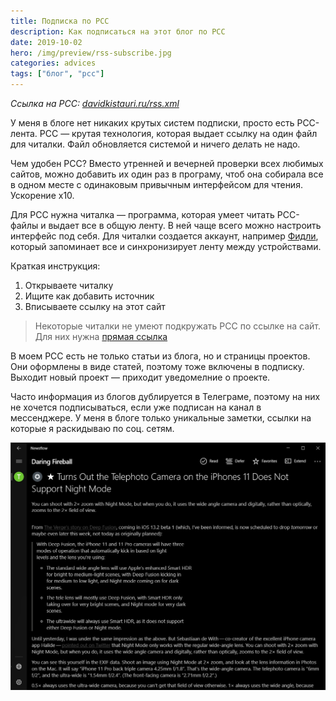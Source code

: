 ```yaml
---
title: Подписка по РСС
description: Как подписаться на этот блог по РСС
date: 2019-10-02
hero: /img/preview/rss-subscribe.jpg
categories: advices
tags: ["блог", "рсс"]
---
```


_Ссылка на РСС: [davidkistauri.ru/rss.xml](https://davidkistauri.ru/rss.xml)_

У меня в блоге нет никаких крутых систем подписки, просто есть РСС-лента. РСС —
крутая технология, которая выдает ссылку на один файл для читалки. Файл
обновляется системой и ничего делать не надо.

Чем удобен РСС? Вместо утренней и вечерней проверки всех любимых сайтов, можно
добавить их один раз в програму, чтоб она собирала все в одном месте с
одинаковым привычным интерфейсом для чтения. Ускорение x10.

Для РСС нужна читалка — программа, которая умеет читать РСС-файлы и выдает все в
общую ленту. В ней чаще всего можно настроить интерфейс под себя. Для читалки
создается аккаунт, например [Фидли](https://feedly.com/i/welcome), который
запоминает все и синхронизирует ленту между устройствами.

Краткая инструкция:

1. Открываете читалку
2. Ищите как добавить источник
3. Вписываете ссылку на этот сайт

> Некоторые читалки не умеют подкружать РСС по ссылке на сайт. Для них нужна
> [прямая ссылка](https://davidkistauri.ru/rss.xml)

В моем РСС есть не только статьи из блога, но и страницы проектов. Они оформлены
в виде статей, поэтому тоже включены в подписку. Выходит новый проект — приходит
уведомелние о проекте.

Часто информация из блогов дублируется в Телеграме, поэтому на них не хочется
подписываться, если уже подписан на канал в мессенджере. У меня в блоге только
уникальные заметки, ссылки на которые я раскидываю по соц. сетям.

![А это я читаю Грубера в читалке Newsflow для Windows](newsflow-gruber.jpg "А это я читаю Грубера в читалке Newsflow для Windows")

